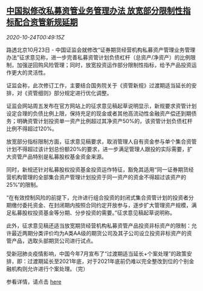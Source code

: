 <!--1603500908000-->
[中国拟修改私募资管业务管理办法 放宽部分限制性指标配合资管新规延期](https://cn.reuters.com/article/china-securities-private-fund-1024-idCNKBS27900R)
------

<div><i>2020-10-24T00:49:15Z</i></div><p>路透北京10月23日 - 中国证监会就修改“证券期货经营机构私募资产管理业务管理办法”征求意见称，进一步完善私募资管计划负债杠杆（总资产/净资产）的比例限制，加强逆回购风险管理；同时，放宽投资运作部分限制性指标，给予产品投资运作更大的灵活性。</p><p>证监会称，此次修订工作，主要结合国务院关于《资管新规》过渡期适当延长的安排，对《资管细则》部分规定进行优化调整。</p><p>证监会网站周五发布在官方网站上的征求意见稿起草说明显示，新规要求资管计划设定合理的负债比例上限，保持充足的现金或者其他高流动性金融资产偿还到期债务；明确资管计划投资单一资产比例超过其净资产50%的，该资管计划负债杠杆比例不得超过120%。</p><p>放宽部分指标限制方面，征求意见稿要求，取消管理人自有资金参与单个集合资管计划不得超过该计划总份额20%的要求，进一步满足管理人跟投的实际需要，扩大资管产品特别是私募股权基金资金来源。</p><p>同时，新规还针对私募股权投资基金投资运作特征，豁免其适用“同一证券期货经营机构管理的全部集合资产管理计划投资于同一资产的资金不得超过该资产的25%”的限制。</p><p>“在有效控制风险的前提下，允许进行组合投资的封闭式集合资管计划的投资者分期缴付委托资金、在封闭期内按照合同约定开放参与，逐步扩大管理资产规模，满足私募股权投资基金等分期、分步投资的需要。”征求意见稿起草说明称。</p><p>此外，征求意见稿还适当放宽期货经营机构私募资管产品投资非标资产的限制：允许最近两期分类评价均为A类AA级的期货公司及其子公司设立投资非标资产的资管产品，选取头部期货公司进行试点。</p><p>受新冠肺炎疫情影响，中国今年7月宣布了“过渡期适当延长+个案处理”的政策安排，即：过渡期延长至2021年底，对于2021年底前仍难以完全整改到位的个别金融机构则允许进行个案处理。（完）</p><p>参看详情，请点击 <a href="http://www.csrc.gov.cn/pub/zjhpublic/zjh/202010/t20201023_384987.htm">here</a></p>
